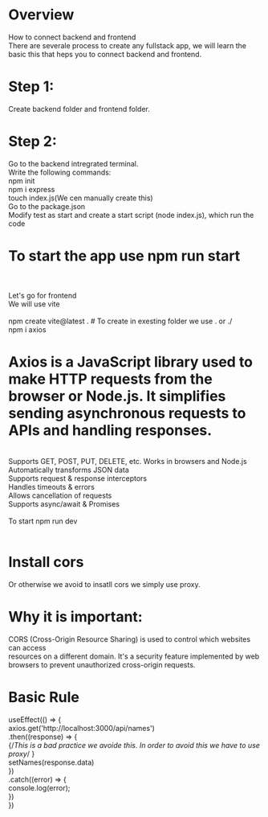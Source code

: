 # Overview 
How to connect backend and frontend<br>
There are severale process to create any fullstack app, we will learn the basic this that heps you to connect backend and frontend.<br>

# Step 1:
Create backend folder and frontend folder.<br>
# Step 2: 

Go to the backend intregrated terminal.
<br>
Write the following commands: <br>
npm init <br>
npm i express<br>
touch index.js(We cen manually create this)<br>
Go to the package.json<br>
Modify test as start and create a start script (node index.js), which run the code<br>

# To start the app use npm run start


<br><br>
Let's go for frontend<br>
We will use vite<br>
<br>
npm create vite@latest . # To create in exesting folder we use . or ./<br>
npm i axios <br>
# Axios is a JavaScript library used to make HTTP requests from the browser or Node.js. It simplifies sending asynchronous requests to APIs and handling responses.
<br>
Supports GET, POST, PUT, DELETE, etc.<bvr>
Works in browsers and Node.js<br>
Automatically transforms JSON data<br>
Supports request & response interceptors<br>
Handles timeouts & errors<br>
Allows cancellation of requests<br>
Supports async/await & Promises<br>
<br>
To start npm run dev<br><br>

# Install cors <br>
Or otherwise we avoid to insatll cors we simply use proxy.<br>
# Why it is important:

CORS (Cross-Origin Resource Sharing) is used to control which websites can access <br>resources on a different domain. It's a security feature implemented by web <br>browsers to prevent unauthorized cross-origin requests.<br>

# Basic Rule
useEffect(() => {<br>
    axios.get('http://localhost:3000/api/names') <br>
      .then((response) => {<br>
        {/*This is a bad practice we avoide this. In order to avoid this we have to use proxy*/ }<br>
      setNames(response.data)<br>
    })<br>
    .catch((error) => {<br>
      console.log(error);<br>
    })<br>
  })<br>




